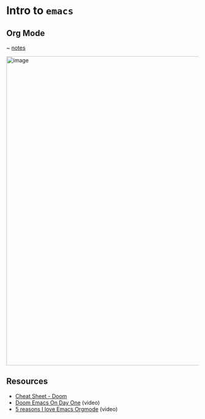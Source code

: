 # Intro to `emacs`

## Org Mode

~ [notes](https://github.com/Leyka/intro-emacs/blob/main/intro-org-mode.org)

<img width="811" alt="image" src="https://github.com/Leyka/intro-emacs/assets/8690545/65df598d-ba23-4da5-8166-08eb1f1c68d4">

## Resources

* [Cheat Sheet - Doom](https://github.com/niyumard/Doom-Emacs-Cheat-Sheet)
* [Doom Emacs On Day One](https://www.youtube.com/watch?v=37H7bD-G7nE) (video)
* [5 reasons I love Emacs Orgmode](https://www.youtube.com/watch?v=DEeStDz_imQ) (video)
